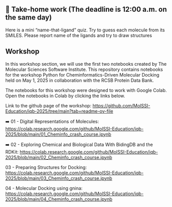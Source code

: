 ## 📝 Take-home work (The deadline is 12:00 a.m. on the same day)

Here is a mini “name-that-ligand” quiz. Try to guess each molecule from its SMILES. Please report name of the ligands and try to draw structures


## Workshop

In this workshop section, we will use the first two notebooks created by The Molecular Sciences Software Institute. This repository contains notebooks for the workshop Python for Cheminformatics-Driven Molecular Docking held on May 1, 2025 in collaboration with the RCSB Protein Data Bank.

The notebooks for this workshop were designed to work with Google Colab. Open the notebooks in Colab by clicking the links below.

Link to the github page of the workshop: https://github.com/MolSSI-Education/iqb-2025/tree/main?tab=readme-ov-file

➡️ 01 - Digital Representations of Molecules: https://colab.research.google.com/github/MolSSI-Education/iqb-2025/blob/main/01_Cheminfo_crash_course.ipynb

➡️ 02 - Exploring Chemical and Biological Data With BidingDB and the RDKit: https://colab.research.google.com/github/MolSSI-Education/iqb-2025/blob/main/02_Cheminfo_crash_course.ipynb

03 - Preparing Structures for Docking: https://colab.research.google.com/github/MolSSI-Education/iqb-2025/blob/main/03_Cheminfo_crash_course.ipynb

04 - Molecular Docking using gnina: https://colab.research.google.com/github/MolSSI-Education/iqb-2025/blob/main/04_Cheminfo_crash_course.ipynb
